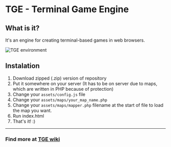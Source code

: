 # TGE - Terminal Game Engine

## What is it?
It's an engine for creating terminal-based games in web browsers.

![TGE environment](http://image.prntscr.com/image/65d97d682731472099371468b18f09af.png)

## Instalation
1. Download zipped (.zip) version of repository
2. Put it somewhere on your server (It has to be on server due to maps, which are written in PHP because of protection)
3. Change your `assets/config.js` file
4. Change your `assets/maps/your_map_name.php`
5. Change your `assets/maps/mapper.php` filename at the start of file to load the map you want.
6. Run index.html
7. That's it! :)

---

### Find more at [TGE wiki](../../wiki)
